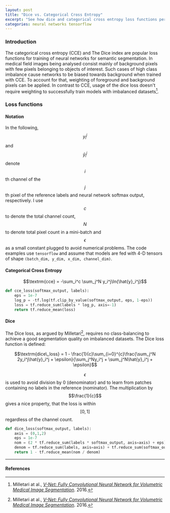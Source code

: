 ```yaml
---
layout: post
title: "Dice vs. Categorical Cross Entropy"
excerpt: "See how dice and categorical cross entropy loss functions perform when training a semantic segmentation model."
categories: neural networks tensorflow
---
```


### Introduction
The categorical cross entropy (CCE) and The Dice index are popular loss functions for training of neural networks for semantic segmentation. In medical field images being analysed consist mainly of background pixels with few pixels belonging to objects of interest. Such cases of high class imbalance cause networks to be biased towards background when trained with CCE. To account for that, weighting of foreground and background pixels can be applied. In contrast to CCE, usage of the dice loss doesn't require weighting to successfully train models with imbalanced datasets[^1].

### Loss functions

#### Notation
In the following, $$y_i^j$$ and $$\hat{y}_i^j$$ denote $$i$$th channel of the $$j$$th pixel of the reference labels and neural network softmax output, respectively. I use $$c$$ to denote the total channel count, $$N$$ to denote total pixel count in a mini-batch and $$\epsilon$$ as a small constant plugged to avoid numerical problems. The code examples use `tensorflow` and assume that models are fed with 4-D tensors of shape `(batch_dim, y_dim, x_dim, channel_dim)`.

#### Categorical Cross Entropy

$$\textrm{cce} = -\sum_i^c \sum_j^N y_i^j\ln{\hat{y}_i^j}$$

```python
def cce_loss(softmax_output, labels):
    eps = 1e-7
    log_p = -tf.log(tf.clip_by_value(softmax_output, eps, 1-eps))
    loss = tf.reduce_sum(labels * log_p, axis=-1)
    return tf.reduce_mean(loss)
```

#### Dice
The Dice loss, as argued by Milletari[^1], requires no class-balancing to achieve a good segmentation quality on imbalanced datasets. The Dice loss function is defined:

$$\textrm{dice\_loss} = 1 - \frac{1}{c}\sum_{i=0}^{c}\frac{\sum_j^N 2y_i^j\hat{y}_i^j + \epsilon}{\sum_j^Ny_i^j + \sum_j^N\hat{y}_i^j + \epsilon}$$

$$\epsilon$$ is used to avoid division by 0 (denominator) and to learn from patches containing no labels in the reference (nominator). The multiplication by $$\frac{1}{c}$$ gives a nice property, that the loss is within $$[0, 1]$$ regardless of the channel count.

```python
def dice_loss(softmax_output, labels):
    axis = (0,1,2)
    eps = 1e-7
    nom = (2 * tf.reduce_sum(labels * softmax_output, axis=axis) + eps)
    denom = tf.reduce_sum(labels, axis=axis) + tf.reduce_sum(softmax_output, axis=axis) + eps
    return 1 - tf.reduce_mean(nom / denom)
```

---
#### References
[^1]: Milletari at al., [*V-Net: Fully Convolutional Neural Network for Volumetric Medical Image Segmentation*](https://arxiv.org/abs/1606.04797). 2016.
